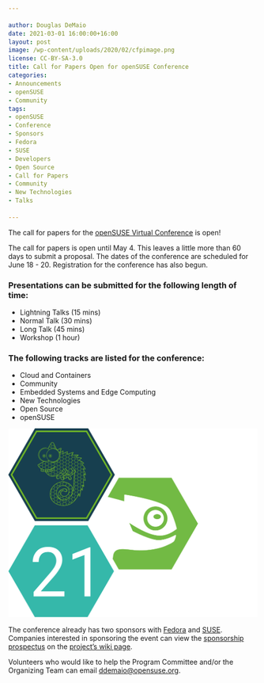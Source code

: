 ```yaml
---

author: Douglas DeMaio
date: 2021-03-01 16:00:00+16:00
layout: post
image: /wp-content/uploads/2020/02/cfpimage.png
license: CC-BY-SA-3.0
title: Call for Papers Open for openSUSE Conference
categories:
- Announcements
- openSUSE
- Community
tags:
- openSUSE
- Conference
- Sponsors
- Fedora
- SUSE
- Developers
- Open Source
- Call for Papers
- Community
- New Technologies
- Talks

---
```


The call for papers for the [openSUSE Virtual Conference](https://events.opensuse.org) is open!

The call for papers is open until May 4. This leaves a little more than 60 days to submit a proposal. The dates of the conference are scheduled for June 18 - 20. Registration for the conference has also begun. 

### Presentations can be submitted for the following length of time:
* Lightning Talks (15 mins)
* Normal Talk (30 mins)
* Long Talk (45 mins)
* Workshop (1 hour)

### The following tracks are listed for the conference: 
* Cloud and Containers
* Community
* Embedded Systems and Edge Computing
* New Technologies
* Open Source
* openSUSE

<p align="center">   <img src="/wp-content/uploads/2021/03/osc21.png"> </p>

The conference already has two sponsors with [Fedora](https://getfedora.org/) and [SUSE](https://www.suse.com/). Companies interested in sponsoring the event can view the [sponsorship prospectus](https://en.opensuse.org/images/4/42/OpenSUSE_Conference_2021_Sponsorship.pdf) on the [project’s wiki page](https://en.opensuse.org/Portal:Conference/Sponsor).

Volunteers who would like to help the Program Committee and/or the Organizing Team can email <ddemaio@opensuse.org>.
